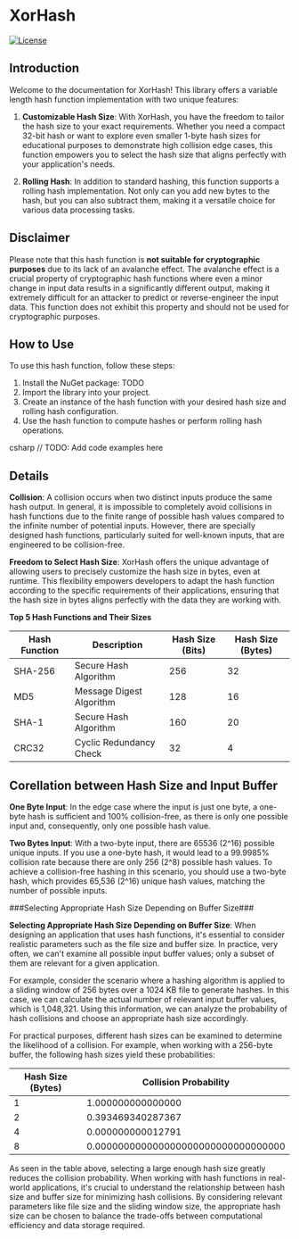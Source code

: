 # XorHash

[![License](https://img.shields.io/github/license/DimonSmart/HashX)](https://github.com/DimonSmart/HashX/LICENSE)

## Introduction

Welcome to the documentation for XorHash! This library offers a variable length hash function implementation with two unique features:

1. **Customizable Hash Size**: With XorHash, you have the freedom to tailor the hash size to your exact requirements. Whether you need a compact 32-bit hash or want to explore even smaller 1-byte hash sizes for educational purposes to demonstrate high collision edge cases, this function empowers you to select the hash size that aligns perfectly with your application's needs.

2. **Rolling Hash**: In addition to standard hashing, this function supports a rolling hash implementation. Not only can you add new bytes to the hash, but you can also subtract them, making it a versatile choice for various data processing tasks.

## Disclaimer

Please note that this hash function is **not suitable for cryptographic purposes** due to its lack of an avalanche effect. The avalanche effect is a crucial property of cryptographic hash functions where even a minor change in input data results in a significantly different output, making it extremely difficult for an attacker to predict or reverse-engineer the input data. This function does not exhibit this property and should not be used for cryptographic purposes.

## How to Use

To use this hash function, follow these steps:

1. Install the NuGet package: TODO
2. Import the library into your project.
3. Create an instance of the hash function with your desired hash size and rolling hash configuration.
4. Use the hash function to compute hashes or perform rolling hash operations.

csharp
// TODO: Add code examples here

## Details
**Collision**: A collision occurs when two distinct inputs produce the same hash output. In general, it is impossible to completely avoid collisions in hash functions due to the finite range of possible hash values compared to the infinite number of potential inputs. However, there are specially designed hash functions, particularly suited for well-known inputs, that are engineered to be collision-free.

**Freedom to Select Hash Size**: XorHash offers the unique advantage of allowing users to precisely customize the hash size in bytes, even at runtime. This flexibility empowers developers to adapt the hash function according to the specific requirements of their applications, ensuring that the hash size in bytes aligns perfectly with the data they are working with.

**Top 5 Hash Functions and Their Sizes**

| Hash Function        | Description                              | Hash Size (Bits) | Hash Size (Bytes) |
|----------------------|------------------------------------------|------------------|-------------------|
| SHA-256              | Secure Hash Algorithm                    | 256              | 32                |
| MD5                  | Message Digest Algorithm                 | 128              | 16                |
| SHA-1                | Secure Hash Algorithm                    | 160              | 20                |
| CRC32                | Cyclic Redundancy Check                  | 32               | 4                 |

## Corellation between Hash Size and Input Buffer ##

**One Byte Input**: In the edge case where the input is just one byte, a one-byte hash is sufficient and 100% collision-free, as there is only one possible input and, consequently, only one possible hash value.

**Two Bytes Input**: With a two-byte input, there are 65536 (2^16) possible unique inputs. If you use a one-byte hash, it would lead to a 99.9985% collision rate because there are only 256 (2^8) possible hash values. To achieve a collision-free hashing in this scenario, you should use a two-byte hash, which provides 65,536 (2^16) unique hash values, matching the number of possible inputs.

###Selecting Appropriate Hash Size Depending on Buffer Size###

**Selecting Appropriate Hash Size Depending on Buffer Size**: When designing an application that uses hash functions, it's essential to consider realistic parameters such as the file size and buffer size. In practice, very often, we can't examine all possible input buffer values; only a subset of them are relevant for a given application.

For example, consider the scenario where a hashing algorithm is applied to a sliding window of 256 bytes over a 1024 KB file to generate hashes. In this case, we can calculate the actual number of relevant input buffer values, which is 1,048,321. Using this information, we can analyze the probability of hash collisions and choose an appropriate hash size accordingly.

For practical purposes, different hash sizes can be examined to determine the likelihood of a collision. For example, when working with a 256-byte buffer, the following hash sizes yield these probabilities:

| Hash Size (Bytes) | Collision Probability                |
|-------------------|---------------------------------------|
| 1                 | 1.000000000000000                     |
| 2                 | 0.393469340287367                     |
| 4                 | 0.000000000012791                     |
| 8                 | 0.000000000000000000000000000000000   |

As seen in the table above, selecting a large enough hash size greatly reduces the collision probability.
When working with hash functions in real-world applications, it's crucial to understand the relationship between hash size and buffer size for minimizing hash collisions. By considering relevant parameters like file size and the sliding window size, the appropriate hash size can be chosen to balance the trade-offs between computational efficiency and data storage required.
